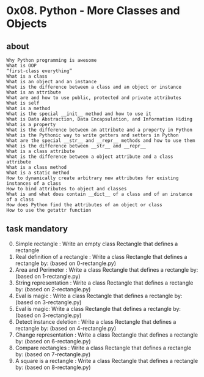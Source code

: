 # 0x08. Python - More Classes and Objects

## about

    Why Python programming is awesome
    What is OOP
    “first-class everything”
    What is a class
    What is an object and an instance
    What is the difference between a class and an object or instance
    What is an attribute
    What are and how to use public, protected and private attributes
    What is self
    What is a method
    What is the special __init__ method and how to use it
    What is Data Abstraction, Data Encapsulation, and Information Hiding
    What is a property
    What is the difference between an attribute and a property in Python
    What is the Pythonic way to write getters and setters in Python
    What are the special __str__ and __repr__ methods and how to use them
    What is the difference between __str__ and __repr__
    What is a class attribute
    What is the difference between a object attribute and a class attribute
    What is a class method
    What is a static method
    How to dynamically create arbitrary new attributes for existing instances of a class
    How to bind attributes to object and classes
    What is and what does contain __dict__ of a class and of an instance of a class
    How does Python find the attributes of an object or class
    How to use the getattr function

## task mandatory

0. Simple rectangle : Write an empty class Rectangle that defines a rectangle
1. Real definition of a rectangle : Write a class Rectangle that defines a rectangle by: (based on 0-rectangle.py)
2. Area and Perimeter : Write a class Rectangle that defines a rectangle by: (based on 1-rectangle.py)
3. String representation : Write a class Rectangle that defines a rectangle by: (based on 2-rectangle.py)
4. Eval is magic : Write a class Rectangle that defines a rectangle by: (based on 3-rectangle.py)
5. Eval is magic: Write a class Rectangle that defines a rectangle by: (based on 3-rectangle.py)
6. Detect instance deletion : Write a class Rectangle that defines a rectangle by: (based on 4-rectangle.py)
7. Change representation : Write a class Rectangle that defines a rectangle by: (based on 6-rectangle.py)
8. Compare rectangles : Write a class Rectangle that defines a rectangle by: (based on 7-rectangle.py)
9. A square is a rectangle : Write a class Rectangle that defines a rectangle by: (based on 8-rectangle.py)
